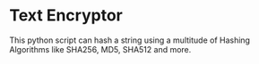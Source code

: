 # Text Encryptor

This python script  can hash a string using a multitude of Hashing Algorithms like SHA256, MD5, SHA512 and more.
